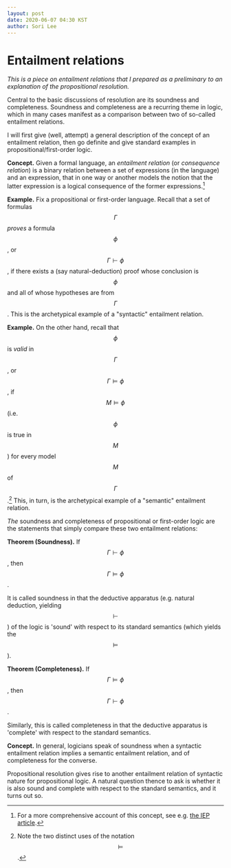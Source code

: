 ```yaml
---
layout: post
date: 2020-06-07 04:30 KST
author: Sori Lee
---
```


# Entailment relations

*This is a piece on entailment relations that I prepared as a preliminary to an explanation of the propositional resolution.*

Central to the basic discussions of resolution are its soundness and completeness. Soundness and completeness are a recurring theme in logic, which in many cases manifest as a comparison between two of so-called entailment relations.

I will first give (well, attempt) a general description of the concept of an entailment relation, then go definite and give standard examples in propositional/first-order logic.

**Concept.** Given a formal language, an *entailment relation* (or *consequence relation*) is a binary relation between a set of expressions (in the language) and an expression, that in one way or another models the notion that the latter expression is a logical consequence of the former expressions.[^1]

[^1]: For a more comprehensive account of this concept, see e.g. [the IEP article](https://www.iep.utm.edu/logcon/).

**Example.** Fix a propositional or first-order language. Recall that a set of formulas $$\Gamma$$ *proves* a formula $$\phi$$, or $$\Gamma \vdash \phi$$, if there exists a (say natural-deduction) proof whose conclusion is $$\phi$$ and all of whose hypotheses are from $$\Gamma$$. This is the archetypical example of a "syntactic" entailment relation.

**Example.** On the other hand, recall that $$\phi$$ is *valid* in $$\Gamma$$, or $$\Gamma \models \phi$$, if $$M \models \phi$$ (i.e. $$\phi$$ is true in $$M$$) for every model $$M$$ of $$\Gamma$$.[^2] This, in turn, is the archetypical example of a "semantic" entailment relation.

[^2]: Note the two distinct uses of the notation $$\models$$.

*The* soundness and completeness of propositional or first-order logic are the statements that simply compare these two entailment relations:

**Theorem (Soundness).** If $$\Gamma \vdash \phi$$, then $$\Gamma \models \phi$$.

It is called soundness in that the deductive apparatus (e.g. natural deduction, yielding $$\vdash$$) of the logic is 'sound' with respect to its standard semantics (which yields the $$\models$$).

**Theorem (Completeness).** If $$\Gamma \models \phi$$, then $$\Gamma \vdash \phi$$.

Similarly, this is called completeness in that the deductive apparatus is 'complete' with respect to the standard semantics.

**Concept.** In general, logicians speak of soundness when a syntactic entailment relation implies a semantic entailment relation, and of completeness for the converse.

Propositional resolution gives rise to another entailment relation of syntactic nature for propositional logic. A natural question thence to ask is whether it is also sound and complete with respect to the standard semantics, and it turns out so.
